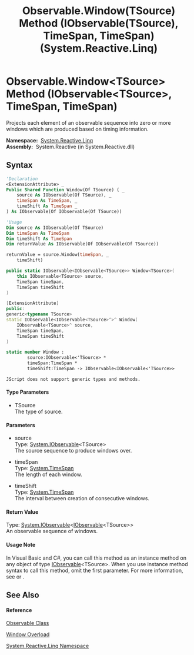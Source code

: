 ﻿---
title: Observable.Window(TSource) Method (IObservable(TSource), TimeSpan, TimeSpan) (System.Reactive.Linq)
TOCTitle: Window(TSource) Method (IObservable(TSource), TimeSpan, TimeSpan)
ms:assetid: M:System.Reactive.Linq.Observable.Window``1(System.IObservable{``0},System.TimeSpan,System.TimeSpan)
ms:mtpsurl: https://msdn.microsoft.com/en-us/library/Hh229186(v=VS.103)
ms:contentKeyID: 36068602
ms.date: 06/28/2011
mtps_version: v=VS.103
dev_langs:
- vb
- csharp
- c++
- fsharp
- jscript
---

# Observable.Window\<TSource\> Method (IObservable\<TSource\>, TimeSpan, TimeSpan)

Projects each element of an observable sequence into zero or more windows which are produced based on timing information.

**Namespace:**  [System.Reactive.Linq](hh211929\(v=vs.103\).md)  
**Assembly:**  System.Reactive (in System.Reactive.dll)

## Syntax

``` vb
'Declaration
<ExtensionAttribute> _
Public Shared Function Window(Of TSource) ( _
    source As IObservable(Of TSource), _
    timeSpan As TimeSpan, _
    timeShift As TimeSpan _
) As IObservable(Of IObservable(Of TSource))
```

``` vb
'Usage
Dim source As IObservable(Of TSource)
Dim timeSpan As TimeSpan
Dim timeShift As TimeSpan
Dim returnValue As IObservable(Of IObservable(Of TSource))

returnValue = source.Window(timeSpan, _
    timeShift)
```

``` csharp
public static IObservable<IObservable<TSource>> Window<TSource>(
    this IObservable<TSource> source,
    TimeSpan timeSpan,
    TimeSpan timeShift
)
```

``` c++
[ExtensionAttribute]
public:
generic<typename TSource>
static IObservable<IObservable<TSource>^>^ Window(
    IObservable<TSource>^ source, 
    TimeSpan timeSpan, 
    TimeSpan timeShift
)
```

``` fsharp
static member Window : 
        source:IObservable<'TSource> * 
        timeSpan:TimeSpan * 
        timeShift:TimeSpan -> IObservable<IObservable<'TSource>> 
```

``` jscript
JScript does not support generic types and methods.
```

#### Type Parameters

  - TSource  
    The type of source.

#### Parameters

  - source  
    Type: [System.IObservable](https://msdn.microsoft.com/en-us/library/Dd990377)\<TSource\>  
    The source sequence to produce windows over.  

<!-- end list -->

  - timeSpan  
    Type: [System.TimeSpan](https://msdn.microsoft.com/en-us/library/269ew577)  
    The length of each window.  

<!-- end list -->

  - timeShift  
    Type: [System.TimeSpan](https://msdn.microsoft.com/en-us/library/269ew577)  
    The interval between creation of consecutive windows.  

#### Return Value

Type: [System.IObservable](https://msdn.microsoft.com/en-us/library/Dd990377)\<[IObservable](https://msdn.microsoft.com/en-us/library/Dd990377)\<TSource\>\>  
An observable sequence of windows.  

#### Usage Note

In Visual Basic and C\#, you can call this method as an instance method on any object of type [IObservable](https://msdn.microsoft.com/en-us/library/Dd990377)\<TSource\>. When you use instance method syntax to call this method, omit the first parameter. For more information, see [](https://msdn.microsoft.com/en-us/library/Bb384936) or [](https://msdn.microsoft.com/en-us/library/Bb383977).

## See Also

#### Reference

[Observable Class](hh244252\(v=vs.103\).md)

[Window Overload](hh212117\(v=vs.103\).md)

[System.Reactive.Linq Namespace](hh211929\(v=vs.103\).md)

